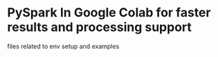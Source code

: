 # PySpark In Google Colab for faster results and processing support 
files related to env setup and examples
